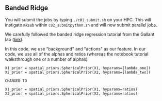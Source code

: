 ## Banded Ridge

You will submit the jobs by typing `./c01_submit.sh` on your HPC. 
This will instigate `mksub` within `c02_submitpython.sh` and will now submit parallel jobs. 

We carefully followed the banded ridge regression tutorial from the Gallant lab ([link](https://nbviewer.jupyter.org/github/gallantlab/tikreg/blob/master/examples/tutorial_banded_ridge_polar.ipynb)).

In this code, we use "background" and "actions" as our feature. 
In our code, we use all of the alphas and ratios (whereas the notebook tutorial walksthrough one or a number of alphas)
```
X1_prior = spatial_priors.SphericalPrior(X1, hyparams=[lambda_one])
X2_prior = spatial_priors.SphericalPrior(X2, hyparams=[lambda_two])

CHANGED TO

X1_prior = spatial_priors.SphericalPrior(X1, hyparams=ratios)
X2_prior = spatial_priors.SphericalPrior(X2, hyparams=ratios)

```
